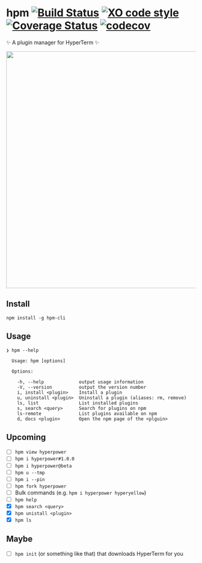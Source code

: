 # hpm [![Build Status](https://travis-ci.org/matheuss/hpm.svg?branch=master)](https://travis-ci.org/matheuss/hpm) [![XO code style](https://img.shields.io/badge/code_style-XO-5ed9c7.svg)](https://github.com/sindresorhus/xo) [![Coverage Status](https://coveralls.io/repos/github/matheuss/hpm/badge.svg?branch=master)](https://coveralls.io/github/matheuss/hpm?branch=master) [![codecov](https://codecov.io/gh/matheuss/hpm/branch/master/graph/badge.svg)](https://codecov.io/gh/matheuss/hpm)


✨ A plugin manager for HyperTerm ✨

<img src="https://raw.githubusercontent.com/matheuss/hpm/master/screenshot.gif?v=2" width="629">

## Install

```
npm install -g hpm-cli
```

## Usage

```
❯ hpm --help

  Usage: hpm [options]

  Options:

    -h, --help             output usage information
    -V, --version          output the version number
    i, install <plugin>    Install a plugin
    u, uninstall <plugin>  Uninstall a plugin (aliases: rm, remove)
    ls, list               List installed plugins
    s, search <query>      Search for plugins on npm
    ls-remote              List plugins available on npm
    d, docs <plugin>       Open the npm page of the <plguin>
```

## Upcoming
- [ ] `hpm view hyperpower`
- [ ] `hpm i hyperpower#1.0.0`
- [ ] `hpm i hyperpower@beta`
- [ ] `hpm u --tmp`
- [ ] `hpm i --pin`
- [ ] `hpm fork hyperpower`
- [ ] Bulk commands (e.g. `hpm i hyperpower hyperyellow`)
- [ ] `hpm help`
- [x] `hpm search <query>`
- [x] `hpm unistall <plugin>`
- [x] `hpm ls`

## Maybe
- [ ] `hpm init` (or something like that) that downloads HyperTerm for you
